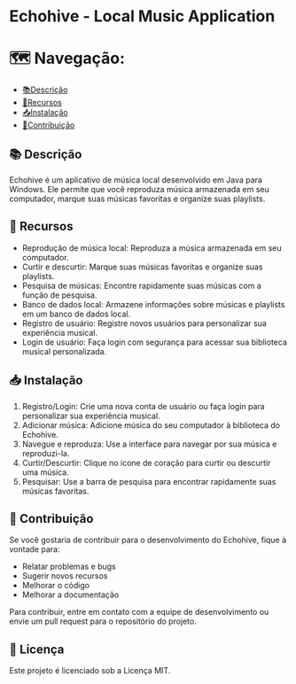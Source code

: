 <h1>Echohive - Local Music Application</h1>
<h1>🗺️ Navegação:</h1>
<nav>
  <ul>
    <li><a href="#description">📚Descrição</a></li>
    <li><a href="#features">🔨Recursos</a></li>
    <li><a href="#installation">📥Instalação</a></li>
    <li><a href="#contribution">🤝Contribuição</a></li>
  </ul>
</nav>

<h2 id="description">📚 Descrição</h2>
<p>Echohive é um aplicativo de música local desenvolvido em Java para Windows. Ele permite que você reproduza música armazenada em seu computador, marque suas músicas favoritas e organize suas playlists.</p>

<h2 id="features">🔨 Recursos</h2>
<ul>
  <li>Reprodução de música local: Reproduza a música armazenada em seu computador.</li>
  <li>Curtir e descurtir: Marque suas músicas favoritas e organize suas playlists.</li>
  <li>Pesquisa de músicas: Encontre rapidamente suas músicas com a função de pesquisa.</li>
  <li>Banco de dados local: Armazene informações sobre músicas e playlists em um banco de dados local.</li>
  <li>Registro de usuário: Registre novos usuários para personalizar sua experiência musical.</li>
  <li>Login de usuário: Faça login com segurança para acessar sua biblioteca musical personalizada.</li>
</ul>

<h2 id="installation">📥 Instalação</h2>
<ol>
  <li>Registro/Login: Crie uma nova conta de usuário ou faça login para personalizar sua experiência musical.</li>
  <li>Adicionar música: Adicione música do seu computador à biblioteca do Echohive.</li>
  <li>Navegue e reproduza: Use a interface para navegar por sua música e reproduzi-la.</li>
  <li>Curtir/Descurtir: Clique no ícone de coração para curtir ou descurtir uma música.</li>
  <li>Pesquisar: Use a barra de pesquisa para encontrar rapidamente suas músicas favoritas.</li>
</ol>

<h2 id="contribution">🤝 Contribuição</h2>
<p>Se você gostaria de contribuir para o desenvolvimento do Echohive, fique à vontade para:</p>
<ul>
  <li>Relatar problemas e bugs</li>
  <li>Sugerir novos recursos</li>
  <li>Melhorar o código</li>
  <li>Melhorar a documentação</li>
</ul>
<p>Para contribuir, entre em contato com a equipe de desenvolvimento ou envie um pull request para o repositório do projeto.</p>

<h2>📄 Licença</h2>
<p>Este projeto é licenciado sob a Licença MIT.</p>
